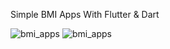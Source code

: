 Simple BMI Apps
With Flutter & Dart

![bmi_apps](https://user-images.githubusercontent.com/32739956/212737442-ae90d4f1-fb11-4a4f-845e-25346568c0c2.png)
![bmi_apps](https://user-images.githubusercontent.com/32739956/212737460-fa980f47-df1d-428f-80af-6d249f82970f.gif)
